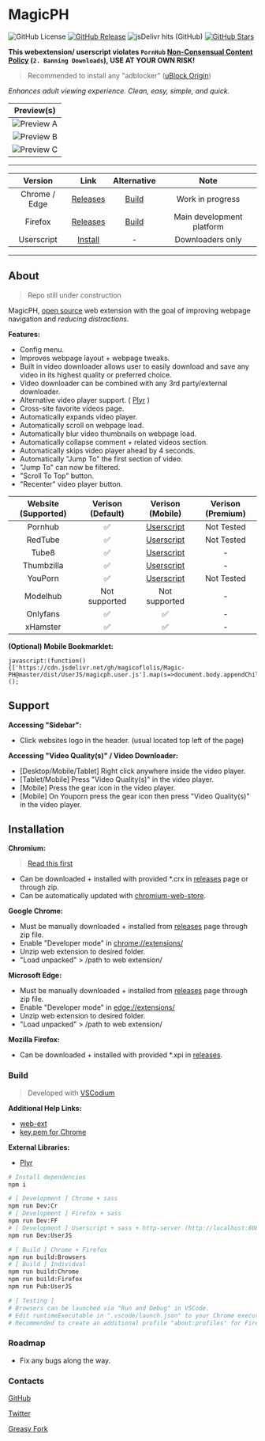 # MagicPH

![GitHub License](https://img.shields.io/github/license/magicoflolis/Magic-PH)
[![GitHub Release](https://img.shields.io/github/release/magicoflolis/Magic-PH)](https://github.com/magicoflolis/Magic-PH/releases/latest)
![jsDelivr hits (GitHub)](https://img.shields.io/jsdelivr/gh/hm/magicoflolis/Magic-PH)
[![GitHub Stars](https://img.shields.io/github/stars/magicoflolis/Magic-PH)](https://github.com/magicoflolis/Magic-PH/stargazers)

**This webextension/ userscript violates `PornHub` [Non-Consensual Content Policy](https://help.pornhub.com/hc/en-us/categories/4419836212499) (`2. Banning Downloads`), USE AT YOUR OWN RISK!**

> Recommended to install any "adblocker" ([uBlock Origin](https://github.com/gorhill/uBlock#readme))

*Enhances adult viewing experience. Clean, easy, simple, and quick.*

| Preview(s) |
|:----------:|
|![Preview A](https://raw.githubusercontent.com/magicoflolis/Magic-PH/master/assets/userjs.PNG)|
|![Preview B](https://raw.githubusercontent.com/magicoflolis/Magic-PH/master/assets/userjs1.PNG)|
|![Preview C](https://raw.githubusercontent.com/magicoflolis/Magic-PH/master/assets/userjs2.PNG)|

***

| Version | Link | Alternative | Note |
|:----------:|:----------:|:----------:|:----------:|
| Chrome / Edge | [Releases](https://github.com/magicoflolis/Magic-PH/releases) | [Build](#build) | Work in progress |
| Firefox | [Releases](https://github.com/magicoflolis/Magic-PH/releases) | [Build](#build) | Main development platform |
| Userscript | [Install](https://raw.githubusercontent.com/magicoflolis/Magic-PH/master/dist/UserJS/magicph.user.js) | - | Downloaders only |

***

## About

> Repo still under construction

MagicPH, [open source](https://github.com/magicoflolis/Magic-PH/blob/master/LICENSE) web extension with the goal of improving webpage navigation and *reducing distractions.*

**Features:**

* Config menu.
* Improves webpage layout + webpage tweaks.
* Built in video downloader allows user to easily download and save any video in its highest quality or preferred choice.
* Video downloader can be combined with any 3rd party/external downloader.
* Alternative video player support. ( [Plyr](https://github.com/sampotts/plyr) )
* Cross-site favorite videos page.
* Automatically expands video player.
* Automatically scroll on webpage load.
* Automatically blur video thumbnails on webpage load.
* Automatically collapse comment + related videos section.
* Automatically skips video player ahead by 4 seconds.
* Automatically "Jump To" the first section of video.
* "Jump To" can now be filtered.
* "Scroll To Top" button.
* "Recenter" video player button.

| Website (Supported) | Verison (Default) | Verison (Mobile) | Verison (Premium) |
|:---------:|:-----------:|:-----------:|:---------:|
| Pornhub | ✅ | [Userscript](https://raw.githubusercontent.com/magicoflolis/Magic-PH/master/dist/UserJS/magicph.user.js) | Not Tested |
| RedTube | ✅ | [Userscript](https://raw.githubusercontent.com/magicoflolis/Magic-PH/master/dist/UserJS/magicph.user.js) | Not Tested |
| Tube8 | ✅ | [Userscript](https://raw.githubusercontent.com/magicoflolis/Magic-PH/master/dist/UserJS/magicph.user.js) | - |
| Thumbzilla | ✅ | [Userscript](https://raw.githubusercontent.com/magicoflolis/Magic-PH/master/dist/UserJS/magicph.user.js) | - |
| YouPorn | ✅ | [Userscript](https://raw.githubusercontent.com/magicoflolis/Magic-PH/master/dist/UserJS/magicph.user.js) | Not Tested |
| Modelhub | Not supported | Not supported | - |
| Onlyfans | ✅ | ✅ | - |
| xHamster | ✅ | ✅ | - |

**(Optional) Mobile Bookmarklet:**

```JS
javascript:(function(){['https://cdn.jsdelivr.net/gh/magicoflolis/Magic-PH@master/dist/UserJS/magicph.user.js'].map(s=>document.body.appendChild(document.createElement('script')).src=s)})();
```

## Support

**Accessing "Sidebar":**

* Click websites logo in the header. (usual located top left of the page)

**Accessing "Video Quality(s)" / Video Downloader:**

* [Desktop/Mobile/Tablet] Right click anywhere inside the video player.
* [Tablet/Mobile] Press "Video Quality(s)" in the video player.
* [Mobile] Press the gear icon in the video player.
* [Mobile] On Youporn press the gear icon then press "Video Quality(s)" in the video player.

## Installation

**Chromium:**

> [Read this first](https://github.com/NeverDecaf/chromium-web-store#read-this-first=)

* Can be downloaded + installed with provided *.crx in [releases](https://github.com/magicoflolis/Magic-PH/releases) page or through zip.
* Can be automatically updated with [chromium-web-store](https://github.com/NeverDecaf/chromium-web-store).

**Google Chrome:**

* Must be manually downloaded + installed from [releases](https://github.com/magicoflolis/Magic-PH/releases) page through zip file.
* Enable "Developer mode" in [chrome://extensions/](chrome://extensions/)
* Unzip web extension to desired folder.
* "Load unpacked" > /path to web extension/

**Microsoft Edge:**

* Must be manually downloaded + installed from [releases](https://github.com/magicoflolis/Magic-PH/releases) page through zip file.
* Enable "Developer mode" in [edge://extensions/](edge://extensions/)
* Unzip web extension to desired folder.
* "Load unpacked" > /path to web extension/

**Mozilla Firefox:**

* Can be downloaded + installed with provided *.xpi in [releases](https://github.com/magicoflolis/Magic-PH/releases).

### Build

> Developed with [VSCodium](https://vscodium.com)

**Additional Help Links:**

* [web-ext](https://extensionworkshop.com/documentation/develop/getting-started-with-web-ext/)
* [key.pem for Chrome](https://stackoverflow.com/a/46739698/9872174)

**External Libraries:**

* [Plyr](https://github.com/sampotts/plyr)

```bash
# Install dependencies
npm i

# [ Development ] Chrome + sass
npm run Dev:Cr
# [ Development ] Firefox + sass
npm run Dev:FF
# [ Development ] Userscript + sass + http-server (http://localhost:8080)
npm run Dev:UserJS

# [ Build ] Chrome + Firefox
npm run build:Browsers
# [ Build ] Individual
npm run build:Chrome
npm run build:Firefox
npm run Pub:UserJS

# [ Testing ]
# Browsers can be launched via "Run and Debug" in VSCode.
# Edit runtimeExecutable in ".vscode/launch.json" to your Chrome executable.
# Recommended to create an additional profile "about:profiles" for Firefox.
```

### Roadmap

* Fix any bugs along the way.

### Contacts

[GitHub](https://github.com/magicoflolis)

[Twitter](https://twitter.com/for_lollipops)

[Greasy Fork](https://greasyfork.org/users/166061)
